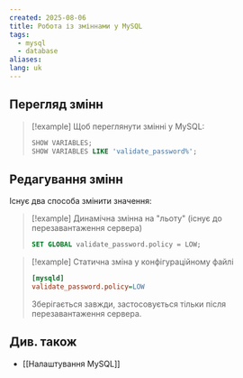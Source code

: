 ```yaml
---
created: 2025-08-06
title: Робота із зміннами у MySQL
tags:
  - mysql
  - database
aliases: 
lang: uk
---
```

## Перегляд змінн

> [!example]  Щоб переглянути змінні у MySQL:
> ```sql
> SHOW VARIABLES;
> SHOW VARIABLES LIKE 'validate_password%';
>```

## Редагування змінн

Існує два способа змінити значення:


> [!example] Динамічна змінна на "льоту" (існує до перезавантаження сервера)
> ```sql
> SET GLOBAL validate_password.policy = LOW;
> ```

> [!example] Статична зміна у конфігураційному файлі
> ```ini
> [mysqld]
> validate_password.policy=LOW
> ```
> Зберігається завжди, застосовується тільки після перезавантаження сервера.


## Див. також

- [[Налаштування MySQL]]
